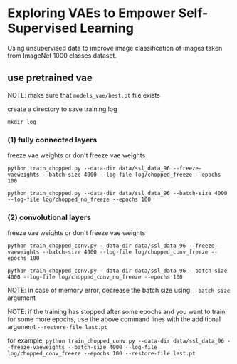 # Exploring VAEs to Empower Self-Supervised Learning
Using unsupervised data to improve image classification of images taken from ImageNet 1000 classes dataset.


## use pretrained vae

NOTE: make sure that `models_vae/best.pt` file exists

create a directory to save training log

`mkdir log`

### (1) fully connected layers

freeze vae weights or don't freeze vae weights

`python train_chopped.py --data-dir data/ssl_data_96 --freeze-vaeweights --batch-size 4000 --log-file log/chopped_freeze --epochs 100`

`python train_chopped.py --data-dir data/ssl_data_96 --batch-size 4000 --log-file log/chopped_no_freeze --epochs 100`

### (2) convolutional layers

freeze vae weights or don't freeze vae weights

`python train_chopped_conv.py --data-dir data/ssl_data_96 --freeze-vaeweights --batch-size 4000 --log-file log/chopped_conv_freeze --epochs 100`

`python train_chopped_conv.py --data-dir data/ssl_data_96 --batch-size 4000 --log-file log/chopped_conv_no_freeze --epochs 100`

NOTE: in case of memory error, decrease the batch size using `--batch-size` argument

NOTE: if the training has stopped after some epochs and you want to train for some more epochs, use the above command lines with the additional argument `--restore-file last.pt`

for example, `python train_chopped_conv.py --data-dir data/ssl_data_96 --freeze-vaeweights --batch-size 4000 --log-file log/chopped_conv_freeze --epochs 100 --restore-file last.pt`
